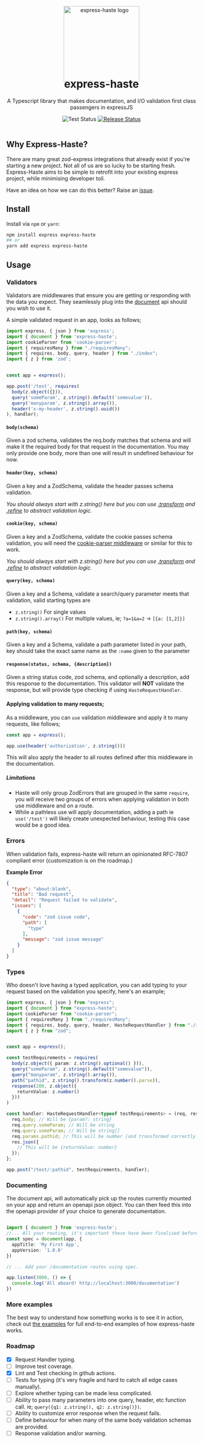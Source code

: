 <p align="center">
  <img src="docs/assets/logo.png" width="200px" align="center" alt="express-haste logo" style="margin-bottom: -50px" />
  <h1 align="center">express-haste</h1>
<p align="center">
A Typescript library that makes documentation, and I/O validation first class passengers in expressJS
</p>
<div align="center">
  <a style="text-decoration: none" href="https://github.com/avra-m3/express-haste/actions/workflows/test.yml">
  <img src="https://github.com/avra-m3/express-haste/actions/workflows/test.yml/badge.svg" alt="Test Status"/>
  </a>
  <a href="https://github.com/avra-m3/express-haste/actions/workflows/release.yml">
  <img src="https://github.com/avra-m3/express-haste/actions/workflows/release.yml/badge.svg" alt="Release Status"/>
  </a>
</div>
<br>

## Why Express-Haste?

There are many great zod-express integrations that already exist if you're starting a new project.
Not all of us are so lucky to be starting fresh. Express-Haste aims to be simple to retrofit into
your existing express project, while minimising developer toil.

Have an idea on how we can do this better? Raise an [issue](https://github.com/avra-m3/express-haste/issues/new/choose).

## Install

Install via `npm` or `yarn`:

```bash
npm install express express-haste
## or
yarn add express express-haste
```

## Usage

### Validators

Validators are middlewares that ensure you are getting or responding with
the data you expect. They seamlessly plug into the [document](#documenting---document) api
should you wish to use it.

A simple validated request in an app, looks as follows;

```typescript
import express, { json } from 'express';
import { document } from 'express-haste';
import cookieParser from 'cookie-parser';
import { requiresMany } from "./requiresMany";
import { requires, body, query, header } from "./index";
import { z } from 'zod';


const app = express();

app.post('/test', requires(
  body(z.object({})),
  query('someParam', z.string().default('somevalue')),
  query('manyparam', z.string().array()),
  header('x-my-header', z.string().uuid())
), handler);
```

#### `body(schema)`

Given a zod schema, validates the req.body matches that schema and will make it the required body for that request
in the documentation. You may only provide one body, more than one will result in undefined behaviour for now.

#### `header(key, schema)`

Given a key and a ZodSchema, validate the header passes schema validation.

*You should always start with z.string() here but you can use [.transform](https://zod.dev/?id=transform)*
*and [.refine](https://zod.dev/?id=refine) to abstract validation logic.*

#### `cookie(key, schema)`

Given a key and a ZodSchema, validate the cookie passes schema validation, you will need
the [cookie-parser middleware](https://expressjs.com/en/resources/middleware/cookie-parser.html)
or similar for this to work.

*You should always start with z.string() here but you can use [.transform](https://zod.dev/?id=transform)*
*and [.refine](https://zod.dev/?id=refine) to abstract validation logic.*

#### `query(key, schema)`

Given a key and a Schema, validate a search/query parameter meets that validation, valid starting types are

- `z.string()` For single values
- `z.string().array()` For multiple values, ie; `?a=1&a=2` -> `[{a: [1,2]}]`

#### `path(key, schema)`

Given a key and a Schema, validate a path parameter listed in your path, key should take the exact same name as the
`:name` given to the parameter

#### `response(status, schema, {description})`

Given a string status code, zod schema, and optionally a description, add this response to the documentation.
This validator will **NOT** validate the response, but will provide type checking if using `HasteRequestHandler`.


#### Applying validation to many requests;
As a middleware, you can `use` validation middleware and apply it to many requests, like follows;
```typescript
const app = express();

app.use(header('authorization', z.string()))
```

This will also apply the header to all routes defined after this middleware in the documentation.

##### Limitations
- Haste will only group ZodErrors that are grouped in the same `require`, you will receive two groups of errors when 
applying validation in both use middleware and on a route.
- While a pathless use will apply documentation, adding a path ie `use('/test')` will likely create unexpected behaviour, testing
this case would be a good idea.

### Errors

When validation fails, express-haste will return an opinionated RFC-7807 compliant error (customization is on the
roadmap.)

**Example Error**

```json
{
  "type": "about:blank",
  "title": "Bad request",
  "detail": "Request failed to validate",
  "issues": [
    {
      "code": "zod issue code",
      "path": [
        "type"
      ],
      "message": "zod issue message"
    }
  ]
}
```

### Types

Who doesn't love having a typed application, you can add typing to your request based on the validation you specify,
here's an example;

```typescript
import express, { json } from "express";
import { document } from "express-haste";
import cookieParser from "cookie-parser";
import { requiresMany } from "./requiresMany";
import { requires, body, query, header, HasteRequestHandler } from "./index";
import { z } from "zod";


const app = express();

const testRequirements = requires(
  body(z.object({ param: z.string().optional() })),
  query("someParam", z.string().default("somevalue")),
  query("manyparam", z.string().array()),
  path("pathid", z.string().transform(z.number().parse)),
  response(200, z.object({
    returnValue: z.number()
  }))
)

const handler: HasteRequestHandler<typeof testRequirements> = (req, res) => {
  req.body; // Will be {param?: string}
  req.query.someParam; // Will be string
  req.query.someParam; // Will be string[]
  req.params.pathid; // This will be number (and transformed correctly to number in the request.
  res.json({
    // This will be {returnValue: number}
  });
};

app.post("/test/:pathid", testRequirements, handler);
```
### Documenting

The document api, will automatically pick up the routes currently mounted on your app and return an openapi json object.
You can then feed this into the openapi provider of your choice to generate documentation.

```typescript

import { document } from 'express-haste';
//... All your routing, it's important these have been finalised before you call document.
const spec = document(app, {
  appTitle: 'My First App',
  appVersion: '1.0.0'
})

// ... Add your /documentation routes using spec.

app.listen(3000, () => {
  console.log('All aboard! http://localhost:3000/documentation')
})
```

### More examples

The best way to understand how something works is to see it in action, check out [the examples](/docs/examples) for
full end-to-end examples of how express-haste works.

### Roadmap

* [X] Request Handler typing.
* [ ] Improve test coverage.
* [X] Lint and Test checking in github actions.
* [ ] Tests for typing (it's very fragile and hard to catch all edge cases manually).
* [ ] Explore whether typing can be made less complicated.
* [ ] Ability to pass many parameters into one query, header, etc function call.
  ie; `query({q1: z.string(), q2: z.string()})`.
* [ ] Ability to customize error response when the request fails.
* [ ] Define behaviour for when many of the same body validation schemas are provided.
* [ ] Response validation and/or warning.
